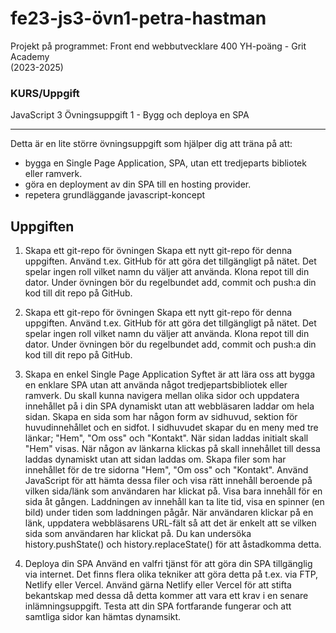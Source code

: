 
# fe23-js3-övn1-petra-hastman

Projekt på programmet:
Front end webbutvecklare 400 YH-poäng - Grit Academy  
(2023-2025)

### KURS/Uppgift
JavaScript 3
Övningsuppgift 1 - Bygg och deploya en SPA

---
Detta är en lite större övningsuppgift som hjälper dig att träna på att:
* bygga en Single Page Application, SPA, utan ett tredjeparts bibliotek eller ramverk.
* göra en deployment av din SPA till en hosting provider.
* repetera grundläggande javascript-koncept

## Uppgiften

1. Skapa ett git-repo för övningen
Skapa ett nytt git-repo för denna uppgiften. Använd t.ex. GitHub för att göra det tillgängligt på nätet.
Det spelar ingen roll vilket namn du väljer att använda. Klona repot till din dator. Under övningen bör
du regelbundet add, commit och push:a din kod till dit repo på GitHub.
1. Skapa ett git-repo för övningen
Skapa ett nytt git-repo för denna uppgiften. Använd t.ex. GitHub för att göra det tillgängligt på nätet.
Det spelar ingen roll vilket namn du väljer att använda. Klona repot till din dator. Under övningen bör
du regelbundet add, commit och push:a din kod till dit repo på GitHub.

2. Skapa en enkel Single Page Application
Syftet är att lära oss att bygga en enklare SPA utan att använda något tredjepartsbibliotek eller
ramverk. Du skall kunna navigera mellan olika sidor och uppdatera innehållet på i din SPA dynamiskt
utan att webbläsaren laddar om hela sidan.
Skapa en sida som har någon form av sidhuvud, sektion för huvudinnehållet och en sidfot. I
sidhuvudet skapar du en meny med tre länkar; "Hem", "Om oss" och "Kontakt". När sidan laddas
initialt skall "Hem" visas. När någon av länkarna klickas på skall innehållet till dessa laddas dynamiskt
utan att sidan laddas om.
Skapa filer som har innehållet för de tre sidorna "Hem", "Om oss" och "Kontakt". Använd JavaScript
för att hämta dessa filer och visa rätt innehåll beroende på vilken sida/länk som användaren har klickat
på. Visa bara innehåll för en sida åt gången. Laddningen av innehåll kan ta lite tid, visa en spinner (en
bild) under tiden som laddningen pågår.
När användaren klickar på en länk, uppdatera webbläsarens URL-fält så att det är enkelt att se vilken
sida som användaren har klickat på. Du kan undersöka history.pushState() och history.replaceState()
för att åstadkomma detta.

3. Deploya din SPA
Använd en valfri tjänst för att göra din SPA tillgänglig via internet. Det finns flera olika tekniker att göra
detta på t.ex. via FTP, Netlify eller Vercel.
Använd gärna Netlify eller Vercel för att stifta bekantskap med dessa då detta kommer att vara ett
krav i en senare inlämningsuppgift.
Testa att din SPA fortfarande fungerar och att samtliga sidor kan hämtas dynamsikt.
